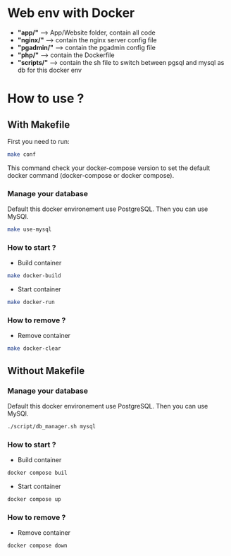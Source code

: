 Web env with Docker
==============

* **"app/"** --> App/Website folder, contain all code
* **"nginx/"** --> contain the nginx server config file
* **"pgadmin/"** --> contain the pgadmin config file
* **"php/"** --> contain the Dockerfile
* **"scripts/"** --> contain the sh file to switch between pgsql and mysql as db for this docker env

# How to use ?

## With Makefile
First you need to run:
```bash
make conf
```
This command check your docker-compose version to set the default docker command (docker-compose or docker compose).

### Manage your database
Default this docker environement use PostgreSQL. Then you can use MySQl.
```bash
make use-mysql
```

### How to start ?
* Build container
```bash
make docker-build
```
* Start container
```bash
make docker-run
```
### How to remove ?
* Remove container
```bash
make docker-clear
```

## Without Makefile
    
### Manage your database
Default this docker environement use PostgreSQL. Then you can use MySQl.
```bash
./script/db_manager.sh mysql
```

### How to start ?
* Build container
```bash
docker compose buil
```
* Start container
```bash
docker compose up
```
### How to remove ?
* Remove container
```bash
docker compose down
```

